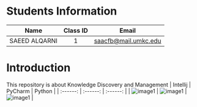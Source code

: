 # Students Information

|      Name       | Class ID | Email |
| :-------------: | :------: | :------: |
|  SAEED ALQARNI  |   1      | saacfb@mail.umkc.edu |

# Introduction
This repository is about Knowledge Discovery and Management
| Intellij | PyCharm | Python |
| :------: | :------: | :------: |
| ![image1](https://upload.wikimedia.org/wikipedia/commons/thumb/d/d5/IntelliJ_IDEA_Logo.svg/1024px-IntelliJ_IDEA_Logo.svg.png) | ![image1](https://miro.medium.com/max/1200/1*6Dhu1H4t028lOGbaZuyRCw.png) |![image1](https://upload.wikimedia.org/wikipedia/commons/f/f8/Python_logo_and_wordmark.svg) |

